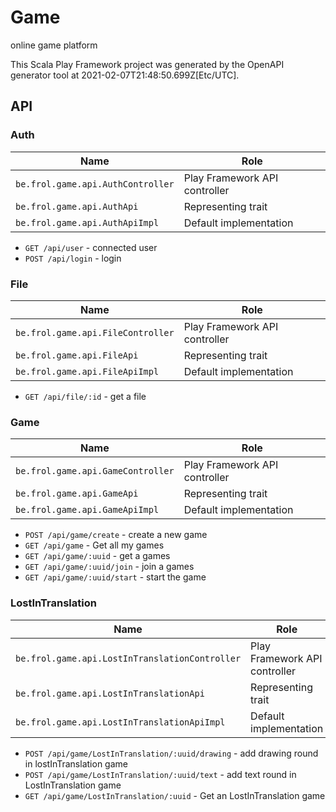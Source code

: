 # Game

online game platform

This Scala Play Framework project was generated by the OpenAPI generator tool at 2021-02-07T21:48:50.699Z[Etc/UTC].

## API

### Auth

|Name|Role|
|----|----|
|`be.frol.game.api.AuthController`|Play Framework API controller|
|`be.frol.game.api.AuthApi`|Representing trait|
|`be.frol.game.api.AuthApiImpl`|Default implementation|

* `GET /api/user` - connected user
* `POST /api/login` - login

### File

|Name|Role|
|----|----|
|`be.frol.game.api.FileController`|Play Framework API controller|
|`be.frol.game.api.FileApi`|Representing trait|
|`be.frol.game.api.FileApiImpl`|Default implementation|

* `GET /api/file/:id` - get a file

### Game

|Name|Role|
|----|----|
|`be.frol.game.api.GameController`|Play Framework API controller|
|`be.frol.game.api.GameApi`|Representing trait|
|`be.frol.game.api.GameApiImpl`|Default implementation|

* `POST /api/game/create` - create a new game
* `GET /api/game` - Get all my games
* `GET /api/game/:uuid` - get a games
* `GET /api/game/:uuid/join` - join a games
* `GET /api/game/:uuid/start` - start the game

### LostInTranslation

|Name|Role|
|----|----|
|`be.frol.game.api.LostInTranslationController`|Play Framework API controller|
|`be.frol.game.api.LostInTranslationApi`|Representing trait|
|`be.frol.game.api.LostInTranslationApiImpl`|Default implementation|

* `POST /api/game/LostInTranslation/:uuid/drawing` - add drawing round in lostInTranslation game
* `POST /api/game/LostInTranslation/:uuid/text` - add text round in LostInTranslation game
* `GET /api/game/LostInTranslation/:uuid` - Get an LostInTranslation game


